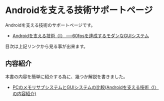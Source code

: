 # Androidを支える技術サポートページ

Androidを支える技術のサポートページです。

- [Androidを支える技術〈Ⅰ〉 ──60fpsを達成するモダンなGUIシステム](http://gihyo.jp/book/2017/978-4-7741-8759-4)

目次は上記リンクから見る事が出来ます。

## 内容紹介

本書の内容を簡単に紹介する為に、幾つか解説を書きました。

- [PCのメモリサブシステムとGUIシステムの比較(Androidを支える技術〈Ⅰ〉の内容紹介)](https://gist.github.com/karino2/5ad8c0ca2966399de3bb7be5e070073f)

